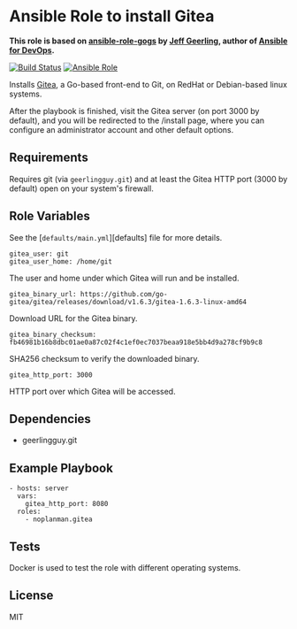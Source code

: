 # Ansible Role to install Gitea

**This role is based on [ansible-role-gogs] by [Jeff Geerling], author of [Ansible for DevOps].**

[![Build Status][travis-build-status]][travis-tests] [![Ansible Role][ansible-role-shield]][ansible-role]

Installs [Gitea], a Go-based front-end to Git, on RedHat or Debian-based linux systems.

After the playbook is finished, visit the Gitea server (on port 3000 by default), and you will be redirected to the /install page, where you can configure an administrator account and other default options.

## Requirements

Requires git (via `geerlingguy.git`) and at least the Gitea HTTP port (3000 by default) open on your system's firewall.

## Role Variables

See the [`defaults/main.yml`][defaults] file for more details.

    gitea_user: git
    gitea_user_home: /home/git

The user and home under which Gitea will run and be installed.

    gitea_binary_url: https://github.com/go-gitea/gitea/releases/download/v1.6.3/gitea-1.6.3-linux-amd64

Download URL for the Gitea binary.

    gitea_binary_checksum: fb46981b16b8dbc01ae0a87c02f4c1ef0ec7037beaa918e5bb4d9a278cf9b9c8

SHA256 checksum to verify the downloaded binary.

    gitea_http_port: 3000

HTTP port over which Gitea will be accessed.

## Dependencies

  - geerlingguy.git

## Example Playbook

    - hosts: server
      vars:
        gitea_http_port: 8080
      roles:
        - noplanman.gitea

## Tests

Docker is used to test the role with different operating systems.

## License

MIT

[Gitea]: https://github.com/go-gitea/gitea/ "Gitea on GitHub"
[ansible-role-gogs]: https://github.com/geerlingguy/ansible-role-gogs "Ansible Role Gogs on GitHub"
[Jeff Geerling]: https://www.jeffgeerling.com/
[Ansible for DevOps]: https://www.ansiblefordevops.com/
[travis-build-status]: https://img.shields.io/travis/noplanman/ansible-role-gitea.svg?style=flat-square "Travis-CI Build Status"
[travis-tests]: https://travis-ci.org/noplanman/ansible-role-gitea "Travis-CI Tests"
[ansible-role-shield]: https://img.shields.io/ansible/role/20665.svg?style=flat-square "Gitea on Ansible Galaxy"
[ansible-role]: https://galaxy.ansible.com/noplanman/gitea "Gitea on Ansible Galaxy"
